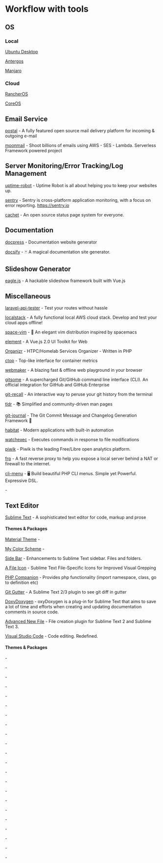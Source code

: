 # Workflow with tools

## OS

### Local

[Ubuntu Desktop](https://www.ubuntu.com/download/desktop)

[Antergos](https://antergos.com/try-it/#tryit_tab_section)

[Manjaro](https://manjaro.org/get-manjaro/)

### Cloud

[RancherOS](https://docs.rancher.com/os/running-rancheros/cloud/do/)

[CoreOS](https://coreos.com/os/docs/latest/booting-on-digitalocean.html)

## Email Service

[postal](https://github.com/atech/postal) - A fully featured open source mail delivery platform for incoming & outgoing e-mail

[moonmail](https://github.com/microapps/MoonMail) - Shoot billions of emails using AWS - SES - Lambda. Serverless Framework powered project

## Server Monitoring/Error Tracking/Log Management

[uptime-robot](https://uptimerobot.com/) - Uptime Robot is all about helping you to keep your websites up.

[sentry](https://github.com/getsentry/sentry) - Sentry is cross-platform application monitoring, with a focus on error reporting. https://sentry.io

[cachet](https://github.com/CachetHQ/Cachet) - An open source status page system for everyone. 

## Documentation

[docpress](https://github.com/docpress/docpress) - Documentation website generator

[docsify](https://github.com/QingWei-Li/docsify) - :black_joker: A magical documentation site generator. 

## Slideshow Generator

[eagle.js](https://github.com/Zulko/eagle.js) - A hackable slideshow framework built with Vue.js

## Miscellaneous

[laravel-api-tester](https://github.com/asvae/laravel-api-tester) - Test your routes without hassle 

[localstack](https://github.com/atlassian/localstack) - A fully functional local AWS cloud stack. Develop and test your cloud apps offline!

[space-vim](https://github.com/liuchengxu/space-vim) - :seedling: An elegant vim distribution inspired by spacemacs

[element](https://github.com/ElemeFE/element) - A Vue.js 2.0 UI Toolkit for Web

[Organizr](https://github.com/causefx/Organizr) - HTPC/Homelab Services Organizer - Written in PHP

[ctop](https://github.com/bcicen/ctop) - Top-like interface for container metrics

[webmaker](https://webmakerapp.com/) - A blazing fast & offline web playground in your browser

[gitsome](https://github.com/donnemartin/gitsome) - A supercharged Git/GitHub command line interface (CLI). An official integration for GitHub and GitHub Enterprise

[git-recall](https://github.com/Fakerr/git-recall) - An interactive way to peruse your git history from the terminal

[tldr](https://github.com/tldr-pages/tldr) - :books: Simplified and community-driven man pages

[git-journal](https://github.com/saschagrunert/git-journal) - The Git Commit Message and Changelog Generation Framework :book:

[habitat](https://github.com/habitat-sh/habitat) - Modern applications with built-in automation 

[watchexec](https://github.com/mattgreen/watchexec) - Executes commands in response to file modifications

[piwik](https://github.com/piwik/piwik) - Piwik is the leading Free/Libre open analytics platform.

[frp](https://github.com/fatedier/frp) - A fast reverse proxy to help you expose a local server behind a NAT or firewall to the internet.

[cli-menu](https://github.com/php-school/cli-menu) - :desktop_computer: Build beautiful PHP CLI menus. Simple yet Powerful. Expressive DSL.

[]() - 

## Text Editor

[Sublime Text](https://www.sublimetext.com/) - A sophisticated text editor for code, markup and prose

#### Themes & Packages

[Material Theme](https://packagecontrol.io/packages/Material%20Theme) - 

[My Color Scheme](https://gist.github.com/Hasnayeen/424e7953d5ccb8de0b02e37ec0775bc9) - 

[Side Bar](https://packagecontrol.io/packages/SideBarEnhancements) - Enhancements to Sublime Text sidebar. Files and folders.

[A File Icon](https://packagecontrol.io/packages/A%20File%20Icon) - Sublime Text File-Specific Icons for Improved Visual Grepping

[PHP Companion](https://packagecontrol.io/packages/PHP%20Companion) - Provides php functionality (import namespace, class, go to definition etc)

[Git Gutter](https://packagecontrol.io/packages/GitGutter) - A Sublime Text 2/3 plugin to see git diff in gutter

[DoxyDoxygen](https://packagecontrol.io/packages/DocBlockr_with_update_capability) - oxyDoxygen is a plug-in for Sublime Text that aims to save a lot of time and efforts when creating and updating documentation comments in source code.

[Advanced New File](https://packagecontrol.io/packages/AdvancedNewFile) - File creation plugin for Sublime Text 2 and Sublime Text 3.


[Visual Studio Code](https://code.visualstudio.com/) - Code editing. Redefined.

#### Themes & Packages

[]() - 

[]() - 

[]() - 

[]() - 

[]() - 

[]() - 

[]() - 

[]() - 

[]() - 

[]() - 

[]() - 

[]() - 

[]() - 

[]() - 

[]() - 

[]() - 

[]() - 

[]() - 

[]() - 

[]() - 

[]() - 

[]() - 
